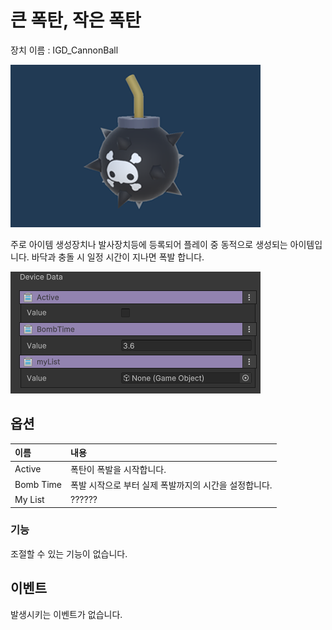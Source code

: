 # 큰 폭탄, 작은 폭탄

장치 이름 : IGD_CannonBall

![GimmickItem-BigBomb.png](./media/images/GimmickItem-BigBomb.png)

주로 아이템 생성장치나 발사장치등에 등록되어 플레이 중 동적으로 생성되는 아이템입니다.
바닥과 충돌 시 일정 시간이 지나면 폭발 합니다.


![GimmickItem-BigBomb-01.png](./media/images/GimmickItem-BigBomb-01.png)
## 옵션

| **이름**       | **내용**                         |
|:-------------|:-------------------------------|
| Active       | 폭탄이 폭발을 시작합니다.                 |
| Bomb Time    | 폭발 시작으로 부터 실제 폭발까지의 시간을 설정합니다. |
| My List      | ??????                         


### 기능
조절할 수 있는 기능이 없습니다.


## 이벤트
발생시키는 이벤트가 없습니다.